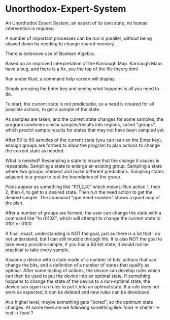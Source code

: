 # Unorthodox-Expert-System
An Unorthodox Expert System, an expert of its own state, no human intervention is required.

A number of important processes can be run in parallel, without being slowed down by needing to change shared memory.

There is extensive use of Boolean Algebra.

Based on an improved interpretation of the Karnaugh Map.  Karnaugh Maps have a bug, and there is a fix, see the top of the file theory.html

Run under Rust, a command help screen will display.  

Simply pressing the Enter key and seeing what happens is all you need to do.

To start, the current state is not predictable, so a need is created for all possible actions, to get a sample of the state.

As samples are taken, and the current state changes for some samples, the program combines similar samples/results into regions, called "groups", which predict sample results for states that may not have been sampled yet.

After 50 to 60 samples of the current state (you can lean on the Enter key), enough groups are formed to allow the program to plan actions to change the current state as needed.

What is needed?  Resampling a state to insure that the change it causes is repeatable.  Sampling a state to enlarge an existing group.  Sampling a state where two groups intersect and make different predictions.  Sampling states adjacent to a group to test the boundaries of the group.

Plans appear as something like "P[1,2,4]" which means: Run action 1, then 2, then 4, to get to a desired state.  Then run the need action to get the desired sample.  The command "ppd need-number" shows a good map of the plan.

After a number of groups are formed, the user can change the state with a command like "to r010X", which will attempt to change the current state to 0101 or 0100.

A final, exact, understanding is NOT the goal, just as there is a lot that I do not understand, but
I can still muddle through life. It is also NOT the goal to take every possible sample, if you had a
64-bit state, it would not be practical to take every sample.

Assume a device with a state made of a number of bits, actions that can change the bits, and a definition of a number of states that qualify as optimal.
After some testing of actions, the device can develop rules which can then be used to put the device into an optimal state.
If something happens to change the state of the device to a non-optimal state, the device can again run rules to put it into an optimal state.
If a rule does not work as expected, it can be deleted and new rules can be developed.

At a higher level, maybe something gets "bored", so the optimum state changes.  At some level are we following something like: food -> shelter -> rest -> food ?
